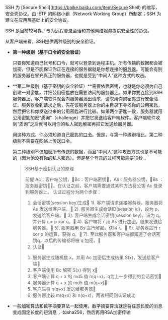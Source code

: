 SSH 为 [Secure Shell](https://baike.baidu.com/item/Secure Shell) 的缩写，安全壳协议。由 IETF 的网络小组（Network Working Group）所制定；SSH 为建立在应用层基础上的安全协议。

SSH 是目前较可靠，专为[远程登录](https://baike.baidu.com/item/远程登录/1071998)会话和其他网络服务提供安全性的协议。

从客户端来看，SSH提供两种级别的安全验证。

- **第一种级别（基于口令的安全验证）**

  只要你知道自己帐号和口令，就可以登录到远程主机。所有传输的数据都会被加密，但是不能保证你正在连接的服务器就是你想连接的[服务器](https://baike.baidu.com/item/服务器)。可能会有别的服务器在冒充真正的服务器，也就是受到“中间人”这种方式的攻击。

- **第二种级别（基于密钥的安全验证）**需要依靠密钥，也就是你必须为自己创建一对密匙，并把公用密匙放在需要访问的服务器上。如果你要连接到SSH服务器上，客户端软件就会向服务器发出请求，请求用你的密匙进行安全验证。服务器收到请求之后，先在该服务器上你的主目录下寻找你的公用密匙，然后把它和你发送过来的公用密匙进行比较。如果两个密匙一致，服务器就用公用密匙加密“质询”（challenge）并把它发送给客户端软件。客户端软件收到“质询”之后就可以用你的私人密匙解密再把它发送给服务器。

  用这种方式，你必须知道自己密匙的[口令](https://baike.baidu.com/item/口令)。但是，与第一种级别相比，第二种级别不需要在网络上传送口令。

  第二种级别不仅加密所有传送的数据，而且“中间人”这种攻击方式也是不可能的（因为他没有你的私人密匙）。但是整个登录的过程可能需要10秒  。

  >SSH基于密钥认证的原理
  >
  >前提 
  >Ac：客户端公钥，Bc：客户端密钥，As：服务器公钥，Bs ：服务器密钥。在认证之前，客户端需要通过某种方法将公钥 Ac 登录到服务器上。 
  >认证过程分为两个步骤： 
  >1. 会话密钥(session key)生成 
  >1). 客户端请求连接服务器，服务器将 As 发送给客户端。 
  >2). 服务器生成会话ID(session id)，设为 p，发送给客户端。 
  >3). 客户端生成会话密钥(session key)，设为 q，并计算 r = p xor q。 
  >4). 客户端将 r 用 As 进行加密，结果发送给服务器。 
  >5). 服务器用 Bs 进行解密，获得 r。 
  >6). 服务器进行 r xor p 的运算，获得 q。 
  >7). 至此服务器和客户端都知道了会话密钥q，以后的传输都将被 q 加密。 
  >2. 认证 
  >1) 服务器生成随机数 x，并用 Ac 加密后生成结果 S(x)，发送给客户端 
  >2) 客户端使用 Bc 解密 S(x) 得到 x 
  >3) 客户端计算 q + x 的 md5 值 n(q+x)，q为上一步得到的会话密钥 
  >4) 服务器计算 q + x 的 md5 值 m(q+x) 
  >5) 客户端将 n(q+x) 发送给服务器 
  >6) 服务器比较 m(q+x) 和 n(q+x)，两者相同则认证成功
  
- 一般加密算法和数字摘要算法一起使用，数字摘要算法就是将任意长度的消息变成固定长度的短消息 ，如sha256，然后再用RSA加密传输
